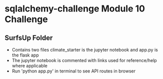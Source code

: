 # sqlalchemy-challenge Module 10 Challenge

## SurfsUp Folder
* Contains two files climate_starter is the jupyter notebook and app.py is the flask app
* The jupyter notebook is commented with links used for reference/help where applicable
* Run 'python app.py' in terminal to see API routes in browser
